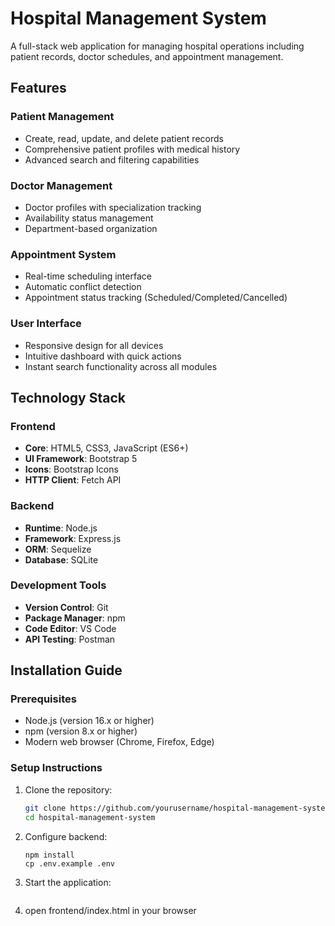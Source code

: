 # Hospital Management System

A full-stack web application for managing hospital operations including patient records, doctor schedules, and appointment management.

## Features

### Patient Management
- Create, read, update, and delete patient records
- Comprehensive patient profiles with medical history
- Advanced search and filtering capabilities

### Doctor Management
- Doctor profiles with specialization tracking
- Availability status management
- Department-based organization

### Appointment System
- Real-time scheduling interface
- Automatic conflict detection
- Appointment status tracking (Scheduled/Completed/Cancelled)

### User Interface
- Responsive design for all devices
- Intuitive dashboard with quick actions
- Instant search functionality across all modules

## Technology Stack

### Frontend
- **Core**: HTML5, CSS3, JavaScript (ES6+)
- **UI Framework**: Bootstrap 5
- **Icons**: Bootstrap Icons
- **HTTP Client**: Fetch API

### Backend
- **Runtime**: Node.js
- **Framework**: Express.js
- **ORM**: Sequelize
- **Database**: SQLite

### Development Tools
- **Version Control**: Git
- **Package Manager**: npm
- **Code Editor**: VS Code
- **API Testing**: Postman

## Installation Guide

### Prerequisites
- Node.js (version 16.x or higher)
- npm (version 8.x or higher)
- Modern web browser (Chrome, Firefox, Edge)

### Setup Instructions

1. Clone the repository:
   ```bash
   git clone https://github.com/yourusername/hospital-management-system.git
   cd hospital-management-system
   
2. Configure backend:
    ```cd backend
    npm install
    cp .env.example .env
3. Start the application:
    ```node server.js

4. open frontend/index.html in your browser
